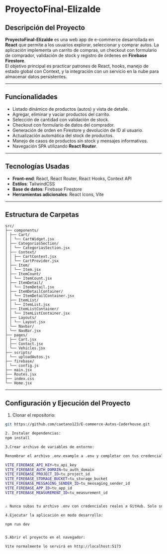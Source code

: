 # ProyectoFinal-Elizalde

## Descripción del Proyecto
**ProyectoFinal-Elizalde** es una web app de e-commerce desarrollada en **React** que permite a los usuarios explorar, seleccionar y comprar autos. La aplicación implementa un carrito de compras, un checkout con formulario de comprador, validación de stock y registro de órdenes en **Firebase Firestore**.  
El objetivo principal es practicar patrones de React, hooks, manejo de estado global con Context, y la integración con un servicio en la nube para almacenar datos persistentes.

---

## Funcionalidades
- Listado dinámico de productos (autos) y vista de detalle.
- Agregar, eliminar y vaciar productos del carrito.
- Selección de cantidad con validación de stock.
- Checkout con formulario de datos del comprador.
- Generación de orden en Firestore y devolución de ID al usuario.
- Actualización automática del stock de productos.
- Manejo de casos de productos sin stock y mensajes informativos.
- Navegación SPA utilizando **React Router**.

---

## Tecnologías Usadas
- **Front-end**: React, React Router, React Hooks, Context API
- **Estilos**: TailwindCSS
- **Base de datos**: Firebase Firestore
- **Herramientas adicionales**: React Icons, Vite

---

## Estructura de Carpetas
```text
src/
├── components/
│ ├── Cart/
│ │ └── CartWidget.jsx
│ ├── CategoriasSection/
│ │ └── CategoriasSection.jsx
│ ├── Context/
│ │ ├── CartContext.jsx
│ │ └── CartProvider.jsx
│ ├── Item/
│ │ └── Item.jsx
│ ├── ItemCount/
│ │ └── ItemCount.jsx
│ ├── ItemDetail/
│ │ └── ItemDetail.jsx
│ ├── ItemDetailContainer/
│ │ └── ItemDetailContainer.jsx
│ ├── ItemList/
│ │ └── ItemList.jsx
│ ├── ItemListContainer/
│ │ └── ItemListContainer.jsx
│ ├── Layouts/
│ │ └── Layout.jsx
│ └── Navbar/
│ └── NavBar.jsx
├── pages/
│ ├── Cart.jsx
│ ├── Contact.jsx
│ └── Vehicles.jsx
├── scripts/
│ └── uploadAutos.js
├── firebase/
│ └── config.js
├── main.jsx
├── Routes.jsx
├── index.css
└── Home.jsx
```
---

## Configuración y Ejecución del Proyecto

1. Clonar el repositorio:
```bash
git https://github.com/caetano123/E-commerce-Autos-Coderhouse.git

2. Instalar dependencias:
npm install

3.Crear archivo de variables de entorno:

Renombrar el archivo .env.example a .env y completar con tus credenciales de Firebase:

VITE_FIREBASE_API_KEY=tu_api_key
VITE_FIREBASE_AUTH_DOMAIN=tu_auth_domain
VITE_FIREBASE_PROJECT_ID=tu_project_id
VITE_FIREBASE_STORAGE_BUCKET=tu_storage_bucket
VITE_FIREBASE_MESSAGING_SENDER_ID=tu_messaging_sender_id
VITE_FIREBASE_APP_ID=tu_app_id
VITE_FIREBASE_MEASUREMENT_ID=tu_measurement_id


⚠️ Nunca subas tu archivo .env con credenciales reales a GitHub. Solo sube .env.example.

4.Ejecutar la aplicación en modo desarrollo:

npm run dev


5.Abrir el proyecto en el navegador:

Vite normalmente lo servirá en http://localhost:5173

